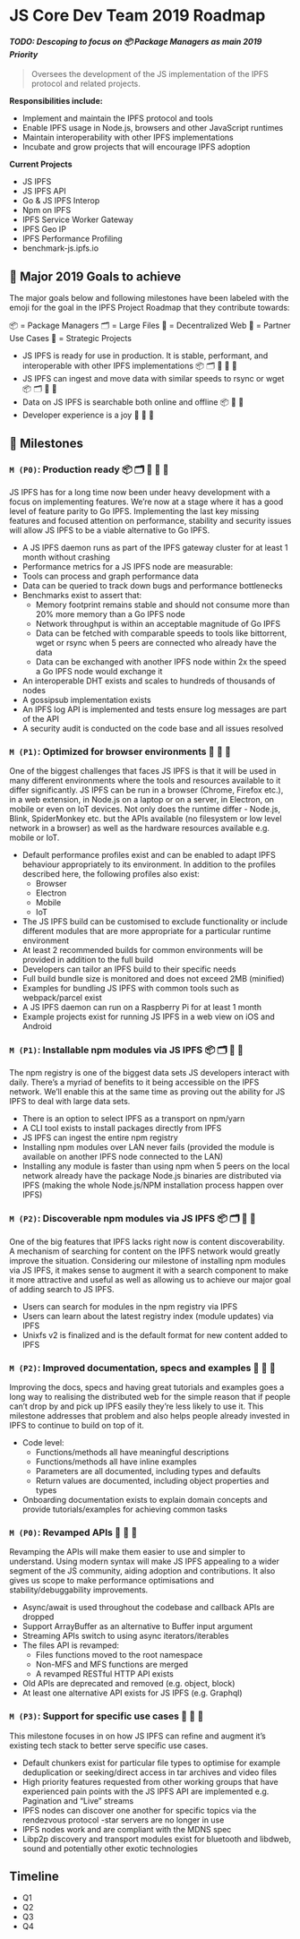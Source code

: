 # JS Core Dev Team 2019 Roadmap

#### _TODO: Descoping to focus on 📦 Package Managers as main 2019 Priority_

> Oversees the development of the JS implementation of the IPFS protocol and related projects.
 
**Responsibilities include:**
- Implement and maintain the IPFS protocol and tools
- Enable IPFS usage in Node.js, browsers and other JavaScript runtimes
- Maintain interoperability with other IPFS implementations
- Incubate and grow projects that will encourage IPFS adoption

**Current Projects**
- JS IPFS
- JS IPFS API
- Go & JS IPFS Interop
- Npm on IPFS
- IPFS Service Worker Gateway
- IPFS Geo IP
- IPFS Performance Profiling
- benchmark-js.ipfs.io


## 🚀 Major 2019 Goals to achieve

The major goals below and following milestones have been labeled with the emoji for the goal in the IPFS Project Roadmap that they contribute towards:
 
📦 = Package Managers  🗂 = Large Files  🔄 = Decentralized Web  🤝 = Partner Use Cases  🧠 = Strategic Projects
 
- JS IPFS is ready for use in production. It is stable, performant, and interoperable with other IPFS implementations 📦 🗂 🔄 🤝 🧠
- JS IPFS can ingest and move data with similar speeds to rsync or wget 📦 🗂 🔄 🤝
- Data on JS IPFS is searchable both online and offline 📦 🔄 🤝
- Developer experience is a joy  🔄 🤝 🧠

## 💎 Milestones

### `M (P0)`: Production ready 📦 🗂 🔄 🤝 🧠

JS IPFS has for a long time now been under heavy development with a focus on implementing features. We’re now at a stage where it has a good level of feature parity to Go IPFS. Implementing the last key missing features and focused attention on performance, stability and security issues will allow JS IPFS to be a viable alternative to Go IPFS.

- A JS IPFS daemon runs as part of the IPFS gateway cluster for at least 1 month without crashing
- Performance metrics for a JS IPFS node are measurable:
- Tools can process and graph performance data
- Data can be queried to track down bugs and performance bottlenecks
- Benchmarks exist to assert that:
  - Memory footprint remains stable and should not consume more than 20% more memory than a Go IPFS node
  - Network throughput is within an acceptable magnitude of Go IPFS
  - Data can be fetched with comparable speeds to tools like bittorrent, wget or rsync when 5 peers are connected who already have the data
  - Data can be exchanged with another IPFS node within 2x the speed a Go IPFS node would exchange it
- An interoperable DHT exists and scales to hundreds of thousands of nodes
- A gossipsub implementation exists
- An IPFS log API is implemented and tests ensure log messages are part of the API
- A security audit is conducted on the code base and all issues resolved

### `M (P1)`: Optimized for browser environments 🔄 🤝 🧠

One of the biggest challenges that faces JS IPFS is that it will be used in many different environments where the tools and resources available to it differ significantly. JS IPFS can be run in a browser (Chrome, Firefox etc.), in a web extension, in Node.js on a laptop or on a server, in Electron, on mobile or even on IoT devices. Not only does the runtime differ - Node.js, Blink, SpiderMonkey etc. but the APIs available (no filesystem or low level network in a browser) as well as the hardware resources available e.g. mobile or IoT.

- Default performance profiles exist and can be enabled to adapt IPFS behaviour appropriately to its environment. In addition to the profiles described here, the following profiles also exist:
  - Browser
  - Electron
  - Mobile
  - IoT
- The JS IPFS build can be customised to exclude functionality or include different modules that are more appropriate for a particular runtime environment
- At least 2 recommended builds for common environments will be provided in addition to the full build
- Developers can tailor an IPFS build to their specific needs
- Full build bundle size is monitored and does not exceed 2MB (minified)
- Examples for bundling JS IPFS with common tools such as webpack/parcel exist
- A JS IPFS daemon can run on a Raspberry Pi for at least 1 month
- Example projects exist for running JS IPFS in a web view on iOS and Android

### `M (P1)`: Installable npm modules via JS IPFS 📦 🗂 🔄 🧠

The npm registry is one of the biggest data sets JS developers interact with daily. There’s a myriad of benefits to it being accessible on the IPFS network. We’ll enable this at the same time as proving out the ability for JS IPFS to deal with large data sets.

- There is an option to select IPFS as a transport on npm/yarn
- A CLI tool exists to install packages directly from IPFS
- JS IPFS can ingest the entire npm registry
- Installing npm modules over LAN never fails (provided the module is available on another IPFS node connected to the LAN)
- Installing any module is faster than using npm when 5 peers on the local network already have the package
Node.js binaries are distributed via IPFS (making the whole Node.js/NPM installation process happen over IPFS)
 
### `M (P2)`: Discoverable npm modules via JS IPFS 📦 🗂 🔄 🧠

One of the big features that IPFS lacks right now is content discoverability. A mechanism of searching for content on the IPFS network would greatly improve the situation. Considering our milestone of installing npm modules via JS IPFS, it makes sense to augment it with a search component to make it more attractive and useful as well as allowing us to achieve our major goal of adding search to JS IPFS.
 
- Users can search for modules in the npm registry via IPFS
- Users can learn about the latest registry index (module updates) via IPFS
- Unixfs v2 is finalized and is the default format for new content added to IPFS

### `M (P2)`: Improved documentation, specs and examples 🔄 🤝 🧠

Improving the docs, specs and having great tutorials and examples goes a long way to realising the distributed web for the simple reason that if people can’t drop by and pick up IPFS easily they’re less likely to use it. This milestone addresses that problem and also helps people already invested in IPFS to continue to build on top of it.

- Code level:
  - Functions/methods all have meaningful descriptions
  - Functions/methods all have inline examples
  - Parameters are all documented, including types and defaults
  - Return values are documented, including object properties and types
- Onboarding documentation exists to explain domain concepts and provide tutorials/examples for achieving common tasks

### `M (P0)`: Revamped APIs 🔄 🤝 🧠

Revamping the APIs will make them easier to use and simpler to understand. Using modern syntax will make JS IPFS appealing to a wider segment of the JS community, aiding adoption and contributions. It also gives us scope to make performance optimisations and stability/debuggability improvements.

- Async/await is used throughout the codebase and callback APIs are dropped
- Support ArrayBuffer as an alternative to Buffer input argument
- Streaming APIs switch to using async iterators/iterables
- The files API is revamped:
    - Files functions moved to the root namespace
    - Non-MFS and MFS functions are merged
    - A revamped RESTful HTTP API exists
- Old APIs are deprecated and removed (e.g. object, block)
- At least one alternative API exists for JS IPFS (e.g. Graphql)

### `M (P3)`: Support for specific use cases 🔄 🤝 🧠

This milestone focuses in on how JS IPFS can refine and augment it’s existing tech stack to better serve specific use cases.

- Default chunkers exist for particular file types to optimise for example deduplication or seeking/direct access in tar archives and video files
- High priority features requested from other working groups that have experienced pain points with the JS IPFS API are implemented e.g. Pagination and “Live” streams
- IPFS nodes can discover one another for specific topics via the rendezvous protocol
-star servers are no longer in use
- IPFS nodes work and are compliant with the MDNS spec
- Libp2p discovery and transport modules exist for bluetooth and libdweb, sound and potentially other exotic technologies

## Timeline

- Q1
- Q2
- Q3
- Q4
